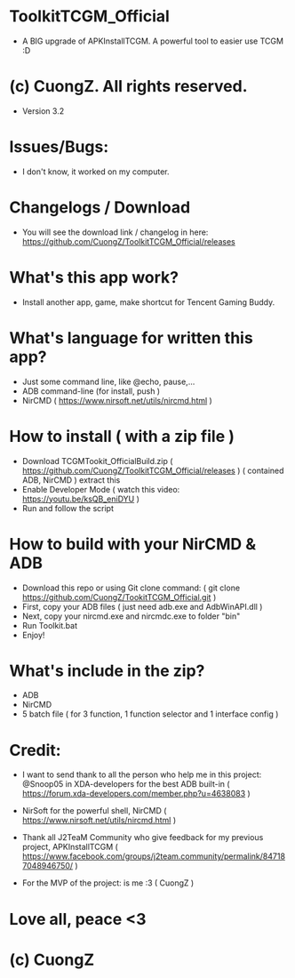 # ToolkitTCGM_Official
+ A BIG upgrade of APKInstallTCGM. A powerful tool to easier use TCGM :D

# (c) CuongZ. All rights reserved.

+ Version 3.2

# Issues/Bugs:
+ I don't know, it worked on my computer.

# Changelogs / Download
+ You will see the download link / changelog in here: https://github.com/CuongZ/ToolkitTCGM_Official/releases


# What's this app work?
+ Install another app, game, make shortcut for Tencent Gaming Buddy.

# What's language for written this app?
+ Just some command line, like @echo, pause,...
+ ADB command-line (for install, push )
+ NirCMD ( https://www.nirsoft.net/utils/nircmd.html )

# How to install ( with a zip file )
+ Download TCGMTookit_OfficialBuild.zip ( https://github.com/CuongZ/ToolkitTCGM_Official/releases ) ( contained ADB, NirCMD ) extract this
+ Enable Developer Mode ( watch this video: https://youtu.be/ksQB_eniDYU )
+ Run and follow the script

# How to build with your NirCMD & ADB
+ Download this repo or using Git clone command: ( git clone https://github.com/CuongZ/TookitTCGM_Official.git )
+ First, copy your ADB files ( just need adb.exe and AdbWinAPI.dll )
+ Next, copy your nircmd.exe and nircmdc.exe to folder "bin"
+ Run Toolkit.bat
+ Enjoy!

# What's include in the zip?
+ ADB
+ NirCMD
+ 5 batch file ( for 3 function, 1 function selector and 1 interface config )

# Credit:
+ I want to send thank to all the person who help me in this project: 
@Snoop05 in XDA-developers for the best ADB built-in ( https://forum.xda-developers.com/member.php?u=4638083 )

+ NirSoft for the powerful shell, NirCMD ( https://www.nirsoft.net/utils/nircmd.html )

+ Thank all J2TeaM Community who give feedback for my previous project, APKInstallTCGM ( https://www.facebook.com/groups/j2team.community/permalink/847187048946750/ )

+ For the MVP of the project: is me :3 ( CuongZ )

# Love all, peace <3

# (c) CuongZ




